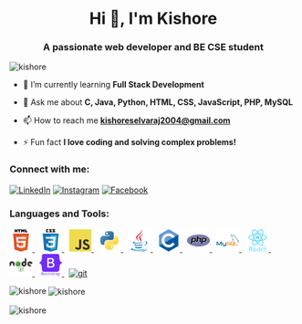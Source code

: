 <h1 align="center">Hi 👋, I'm Kishore</h1>
<h3 align="center">A passionate web developer and BE CSE student</h3>

<p align="left"> <img src="https://komarev.com/ghpvc/?username=kishore&label=Profile%20views&color=0e75b6&style=flat" alt="kishore" /> </p>

- 🌱 I’m currently learning **Full Stack Development**

- 💬 Ask me about **C, Java, Python, HTML, CSS, JavaScript, PHP, MySQL**

- 📫 How to reach me **kishoreselvaraj2004@gmail.com**

- ⚡ Fun fact **I love coding and solving complex problems!**

<h3 align="left">Connect with me:</h3>
<p align="left">
<a href="https://www.linkedin.com/in/kishore-s-65277221a" target="_blank"><img align="center" src="https://img.shields.io/badge/LinkedIn-0077B5?style=for-the-badge&logo=linkedin&logoColor=white" alt="LinkedIn" height="30" width="70" /></a>
<a href="https://www.instagram.com/kishore..selvaraj..2004?igsh=MW5va2dhemd2cGM3eQ==" target="blank"><img align="center" src="https://img.shields.io/badge/Instagram-E4405F?style=for-the-badge&logo=instagram&logoColor=white" alt="Instagram" height="30" width="70" /></a>
<a href="https://www.facebook.com/kishore.selvaraj.1800" target="blank"><img align="center" src="https://img.shields.io/badge/Facebook-1877F2?style=for-the-badge&logo=facebook&logoColor=white" alt="Facebook" height="30" width="70" /></a>
</p>

<h3 align="left">Languages and Tools:</h3>
<p align="left"> 
  <a href="https://www.w3.org/html/" target="_blank"> <img src="https://raw.githubusercontent.com/devicons/devicon/master/icons/html5/html5-original-wordmark.svg" alt="html5" width="40" height="40"/> </a> &nbsp;
  <a href="https://www.w3schools.com/css/" target="_blank"> <img src="https://raw.githubusercontent.com/devicons/devicon/master/icons/css3/css3-original-wordmark.svg" alt="css3" width="40" height="40"/> </a> &nbsp;
  <a href="https://developer.mozilla.org/en-US/docs/Web/JavaScript" target="_blank"> <img src="https://raw.githubusercontent.com/devicons/devicon/master/icons/javascript/javascript-original.svg" alt="javascript" width="40" height="40"/> </a> &nbsp;
  <a href="https://www.python.org/" target="_blank"> <img src="https://raw.githubusercontent.com/devicons/devicon/master/icons/python/python-original.svg" alt="python" width="40" height="40"/> </a> &nbsp;
  <a href="https://www.java.com/" target="_blank"> <img src="https://raw.githubusercontent.com/devicons/devicon/master/icons/java/java-original.svg" alt="java" width="40" height="40"/> </a> &nbsp;
  <a href="https://www.cprogramming.com/" target="_blank"> <img src="https://raw.githubusercontent.com/devicons/devicon/master/icons/c/c-original.svg" alt="c" width="40" height="40"/> </a> &nbsp;
  <a href="https://www.php.net/" target="_blank"> <img src="https://raw.githubusercontent.com/devicons/devicon/master/icons/php/php-original.svg" alt="php" width="40" height="40"/> </a> &nbsp;
  <a href="https://www.mysql.com/" target="_blank"> <img src="https://raw.githubusercontent.com/devicons/devicon/master/icons/mysql/mysql-original-wordmark.svg" alt="mysql" width="40" height="40"/> </a> &nbsp;
  <a href="https://reactjs.org/" target="_blank"> <img src="https://raw.githubusercontent.com/devicons/devicon/master/icons/react/react-original-wordmark.svg" alt="react" width="40" height="40"/> </a> &nbsp;
  <a href="https://nodejs.org" target="_blank"> <img src="https://raw.githubusercontent.com/devicons/devicon/master/icons/nodejs/nodejs-original-wordmark.svg" alt="nodejs" width="40" height="40"/> </a> &nbsp;
  <a href="https://getbootstrap.com/" target="_blank"> <img src="https://raw.githubusercontent.com/devicons/devicon/master/icons/bootstrap/bootstrap-plain-wordmark.svg" alt="bootstrap" width="40" height="40"/> </a> &nbsp;
  <a href="https://git-scm.com/" target="_blank"> <img src="https://www.vectorlogo.zone/logos/git-scm/git-scm-icon.svg" alt="git" width="40" height="40"/> </a> 
</p>

<p><img align="left" src="https://github-readme-stats.vercel.app/api/top-langs?username=kishore&show_icons=true&locale=en&layout=compact" alt="kishore" /></p>

<p>&nbsp;<img align="center" src="https://github-readme-stats.vercel.app/api?username=kishore&show_icons=true&locale=en" alt="kishore" /></p>

<p><img align="center" src="https://github-readme-streak-stats.herokuapp.com/?user=kishore&" alt="kishore" /></p>

